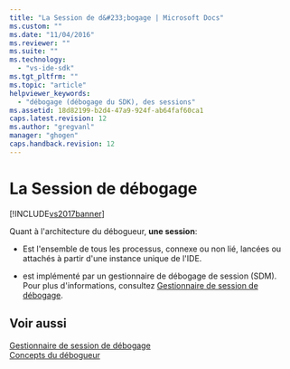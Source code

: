 ```yaml
---
title: "La Session de d&#233;bogage | Microsoft Docs"
ms.custom: ""
ms.date: "11/04/2016"
ms.reviewer: ""
ms.suite: ""
ms.technology: 
  - "vs-ide-sdk"
ms.tgt_pltfrm: ""
ms.topic: "article"
helpviewer_keywords: 
  - "débogage (débogage du SDK), des sessions"
ms.assetid: 18d82199-b2d4-47a9-924f-ab64faf60ca1
caps.latest.revision: 12
ms.author: "gregvanl"
manager: "ghogen"
caps.handback.revision: 12
---
```

# La Session de d&#233;bogage
[!INCLUDE[vs2017banner](../../code-quality/includes/vs2017banner.md)]

Quant à l'architecture du débogueur, **une session**:  
  
-   Est l'ensemble de tous les processus, connexe ou non lié, lancées ou attachés à partir d'une instance unique de l'IDE.  
  
-   est implémenté par un gestionnaire de débogage de session \(SDM\).  Pour plus d'informations, consultez [Gestionnaire de session de débogage](../../extensibility/debugger/session-debug-manager.md).  
  
## Voir aussi  
 [Gestionnaire de session de débogage](../../extensibility/debugger/session-debug-manager.md)   
 [Concepts du débogueur](../../extensibility/debugger/debugger-concepts.md)